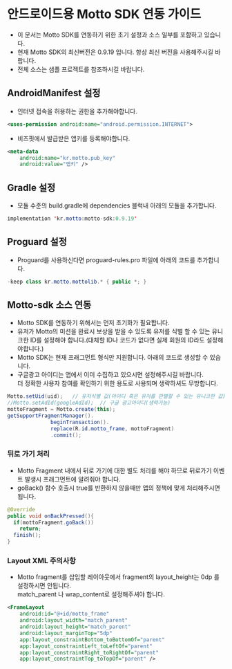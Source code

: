 # 안드로이드용 Motto SDK 연동 가이드
* 이 문서는 Motto SDK를 연동하기 위한 초기 설정과 소스 일부를 포함하고 있습니다.
* 현재 Motto SDK의 최신버전은 0.9.19 입니다. 항상 최신 버전을 사용해주시길 바랍니다.
* 전체 소스는 샘플 프로젝트를 참조하시길 바랍니다.

## AndroidManifest 설정
* 인터넷 접속을 허용하는 권한을 추가해야합니다.
```xml
<uses-permission android:name="android.permission.INTERNET">
```

* 비즈핏에서 발급받은 앱키를 등록해야합니다.
```xml
<meta-data 
    android:name="kr.motto.pub_key" 
    android:value="앱키" />
```

## Gradle 설정
* 모듈 수준의 build.gradle에 dependencies 블럭내 아래의 모듈을 추가합니다.
```java
implementation 'kr.motto:motto-sdk:0.9.19'
```

## Proguard 설정
* Proguard를 사용하신다면 proguard-rules.pro 파일에 아래의 코드를 추가합니다.
```java
-keep class kr.motto.mottolib.* { public *; }
```

## Motto-sdk 소스 연동
* Motto SDK를 연동하기 위해서는 먼저 초기화가 필요합니다.
* 유저가 Motto의 미션을 완료시 보상을 받을 수 있도록 유저를 식별 할 수 있는 유니크한 ID를 설정해야 합니다.(대체할 ID나 코드가 없다면 실제 회원의 ID라도 설정해야합니다.)
* Motto SDK는 현재 프래그먼트 형식만 지원합니다. 아래의 코드로 생성할 수 있습니다.
* 구글광고 아이디는 앱에서 이미 수집하고 있으시면 설정해주시길 바랍니다.<br>
  더 정확한 사용자 참여를 확인하기 위한 용도로 사용되며 생략하셔도 무방합니다.
```java
Motto.setUid(uid);   // 유저식별 값(아이디 혹은 유저를 판별할 수 있는 유니크한 값)
//Motto.setAdId(googleAdId);  // 구글 광고아이디(생략가능)
mottoFragment = Motto.create(this); 
getSupportFragmentManager().
              beginTransaction().
              replace(R.id.motto_frame, mottoFragment) 
              .commit();
```

### 뒤로 가기 처리
* Motto Fragment 내에서 뒤로 가기에 대한 별도 처리를 해야 하므로 뒤로가기 이벤트 발생시 프래그먼트에 알려줘야 합니다.
* goBack() 함수 호출시 true를 반환하지 않을때만 앱의 정책에 맞게 처리해주시면 됩니다. 
```java
@Override
public void onBackPressed(){
  if(mottoFragment.goBack())
    return;
  finish();
}
```

### Layout XML 주의사항
* Motto fragment를 삽입할 레이아웃에서 fragment의 layout_height는 0dp 를 설정하시면 안됩니다. <br> match_parent 나 wrap_content로 설정해주셔야 합니다.
```xml
<FrameLayout
    android:id="@+id/motto_frame"
    android:layout_width="match_parent"
    android:layout_height="match_parent"
    android:layout_marginTop="5dp"
    app:layout_constraintBottom_toBottomOf="parent"
    app:layout_constraintLeft_toLeftOf="parent"
    app:layout_constraintRight_toRightOf="parent"
    app:layout_constraintTop_toTopOf="parent" />
```
